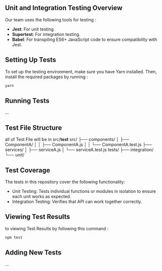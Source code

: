 ## Unit and Integration Testing Overview
Our team uses the following tools for testing :
- **Jest**: For unit testing.
- **Supertest**: For integration testing.
- **Babel**: For transpiling ES6+ JavaScript code to ensure compatibility with Jest.
  
## Setting Up Tests
To set up the testing environment, make sure you have Yarn installed. Then, install the required packages by running :

```bash
yarn 
```

## Running Tests
...
## Test File Structure
all of Test File will be in src/__test__
src/
  ├── components/
  │    ├── ComponentA/
  │    │   ├── ComponentA.js
  │    │   └── ComponentA.test.js
  ├── services/
  │    ├── serviceA.js
  │    └── serviceA.test.js
tests/
  ├── integration/
  └── unit/

## Test Coverage
The tests in this repository cover the following functionality:
 - Unit Testing: Tests individual functions or modules in isolation to ensure each unit works as expected.
 - Integration Testing: Verifies that API can work together correctly.

## Viewing Test Results 
to viewing Test Results by following this command :
```bash
npm test
```
## Adding New Tests
 ...
